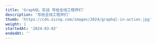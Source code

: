 ```yaml
---
title: 'GraphQL 实战 写给全线工程师们'
description: '写给全线工程师们'
thumb: 'https://cdn.oicnp.com/images/2024/graphql-in-action.jpg'
weight: 1
startedAt: '2024-03-02'
endedAt: ''
---
```

